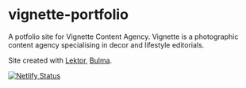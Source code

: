 # vignette-portfolio
A potfolio site for Vignette Content Agency.
Vignette is a photographic content agency specialising in decor and lifestyle editorials.

Site created with [Lektor](https://www.getlektor.com/), [Bulma](https://bulma.io/).

[![Netlify Status](https://api.netlify.com/api/v1/badges/20289187-f4da-4036-94e2-3e003354ac64/deploy-status)](https://app.netlify.com/sites/vignette-agency/deploys)

